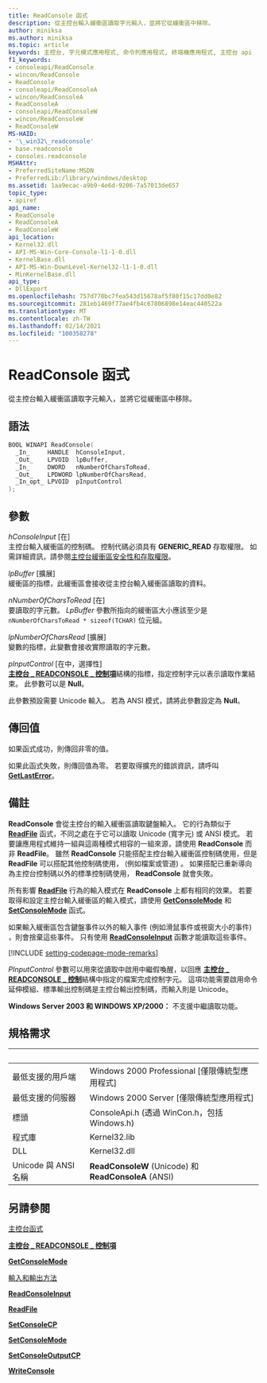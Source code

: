 ```yaml
---
title: ReadConsole 函式
description: 從主控台輸入緩衝區讀取字元輸入，並將它從緩衝區中移除。
author: miniksa
ms.author: miniksa
ms.topic: article
keywords: 主控台, 字元模式應用程式, 命令列應用程式, 終端機應用程式, 主控台 api
f1_keywords:
- consoleapi/ReadConsole
- wincon/ReadConsole
- ReadConsole
- consoleapi/ReadConsoleA
- wincon/ReadConsoleA
- ReadConsoleA
- consoleapi/ReadConsoleW
- wincon/ReadConsoleW
- ReadConsoleW
MS-HAID:
- '\_win32\_readconsole'
- base.readconsole
- consoles.readconsole
MSHAttr:
- PreferredSiteName:MSDN
- PreferredLib:/library/windows/desktop
ms.assetid: 1aa9ecac-a9b9-4e6d-9206-7a57013de657
topic_type:
- apiref
api_name:
- ReadConsole
- ReadConsoleA
- ReadConsoleW
api_location:
- Kernel32.dll
- API-MS-Win-Core-Console-l1-1-0.dll
- KernelBase.dll
- API-MS-Win-DownLevel-Kernel32-l1-1-0.dll
- MinKernelBase.dll
api_type:
- DllExport
ms.openlocfilehash: 757d770bc7fea543d15678af5f80f15c17dd0e82
ms.sourcegitcommit: 281eb1469f77ae4fb4c67806898e14eac440522a
ms.translationtype: MT
ms.contentlocale: zh-TW
ms.lasthandoff: 02/14/2021
ms.locfileid: "100358278"
---
```

# <a name="readconsole-function"></a>ReadConsole 函式

從主控台輸入緩衝區讀取字元輸入，並將它從緩衝區中移除。

## <a name="syntax"></a>語法

```C
BOOL WINAPI ReadConsole(
  _In_     HANDLE  hConsoleInput,
  _Out_    LPVOID  lpBuffer,
  _In_     DWORD   nNumberOfCharsToRead,
  _Out_    LPDWORD lpNumberOfCharsRead,
  _In_opt_ LPVOID  pInputControl
);
```

## <a name="parameters"></a>參數

*hConsoleInput* \[在\]  
主控台輸入緩衝區的控制碼。 控制代碼必須具有 **GENERIC\_READ** 存取權限。 如需詳細資訊，請參閱[主控台緩衝區安全性和存取權限](console-buffer-security-and-access-rights.md)。

*lpBuffer* \[擴展\]  
緩衝區的指標，此緩衝區會接收從主控台輸入緩衝區讀取的資料。

*nNumberOfCharsToRead* \[在\]  
要讀取的字元數。 *LpBuffer* 參數所指向的緩衝區大小應該至少是 `nNumberOfCharsToRead * sizeof(TCHAR)` 位元組。

*lpNumberOfCharsRead* \[擴展\]  
變數的指標，此變數會接收實際讀取的字元數。

*pInputControl* \[在中，選擇性\]  
[**主控台 \_ READCONSOLE \_ 控制項**](console-readconsole-control.md)結構的指標，指定控制字元以表示讀取作業結束。 此參數可以是 **Null**。

此參數預設需要 Unicode 輸入。 若為 ANSI 模式，請將此參數設定為 **Null**。

## <a name="return-value"></a>傳回值

如果函式成功，則傳回非零的值。

如果此函式失敗，則傳回值為零。 若要取得擴充的錯誤資訊，請呼叫 [**GetLastError**](/windows/win32/api/errhandlingapi/nf-errhandlingapi-getlasterror)。

## <a name="remarks"></a>備註

**ReadConsole** 會從主控台的輸入緩衝區讀取鍵盤輸入。 它的行為類似于 [**ReadFile**](/windows/win32/api/fileapi/nf-fileapi-readfile) 函式，不同之處在于它可以讀取 Unicode (寬字元) 或 ANSI 模式。 若要讓應用程式維持一組與這兩種模式相容的一組來源，請使用 **ReadConsole** 而非 **ReadFile**。 雖然 **ReadConsole** 只能搭配主控台輸入緩衝區控制碼使用，但是 **ReadFile** 可以搭配其他控制碼使用， (例如檔案或管道) 。 如果搭配已重新導向為主控台控制碼以外的標準控制碼使用， **ReadConsole** 就會失敗。

所有影響 [**ReadFile**](/windows/win32/api/fileapi/nf-fileapi-readfile) 行為的輸入模式在 **ReadConsole** 上都有相同的效果。 若要取得和設定主控台輸入緩衝區的輸入模式，請使用 [**GetConsoleMode**](getconsolemode.md) 和 [**SetConsoleMode**](setconsolemode.md) 函式。

如果輸入緩衝區包含鍵盤事件以外的輸入事件 (例如滑鼠事件或視窗大小的事件) ，則會捨棄這些事件。 只有使用 [**ReadConsoleInput**](readconsoleinput.md) 函數才能讀取這些事件。

[!INCLUDE [setting-codepage-mode-remarks](./includes/setting-codepage-mode-remarks.md)]

*PInputControl* 參數可以用來從讀取中啟用中繼假喚醒，以回應 [**主控台 \_ READCONSOLE \_ 控制**](console-readconsole-control.md)結構中指定的檔案完成控制字元。 這項功能需要啟用命令延伸模組、標準輸出控制碼是主控台輸出控制碼，而輸入則是 Unicode。

**Windows Server 2003 和 WINDOWS XP/2000：** 不支援中繼讀取功能。

## <a name="requirements"></a>規格需求

| &nbsp; | &nbsp; |
|-|-|
| 最低支援的用戶端 | Windows 2000 Professional \[僅限傳統型應用程式\] |
| 最低支援的伺服器 | Windows 2000 Server \[僅限傳統型應用程式\] |
| 標頭 | ConsoleApi.h (透過 WinCon.h，包括 Windows.h) |
| 程式庫 | Kernel32.lib |
| DLL | Kernel32.dll |
| Unicode 與 ANSI 名稱 | **ReadConsoleW** (Unicode) 和 **ReadConsoleA** (ANSI)  |

## <a name="see-also"></a>另請參閱

[主控台函式](console-functions.md)

[**主控台 \_ READCONSOLE \_ 控制項**](console-readconsole-control.md)

[**GetConsoleMode**](getconsolemode.md)

[輸入和輸出方法](input-and-output-methods.md)

[**ReadConsoleInput**](readconsoleinput.md)

[**ReadFile**](/windows/win32/api/fileapi/nf-fileapi-readfile)

[**SetConsoleCP**](setconsolecp.md)

[**SetConsoleMode**](setconsolemode.md)

[**SetConsoleOutputCP**](setconsoleoutputcp.md)

[**WriteConsole**](writeconsole.md)